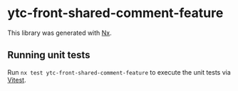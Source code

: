 # ytc-front-shared-comment-feature

This library was generated with [Nx](https://nx.dev).

## Running unit tests

Run `nx test ytc-front-shared-comment-feature` to execute the unit tests via [Vitest](https://vitest.dev/).
